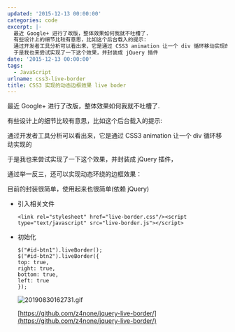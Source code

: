 ```yaml
---
updated: '2015-12-13 00:00:00'
categories: code
excerpt: |-
  最近 Google+ 进行了改版，整体效果如何我就不吐槽了.
  有些设计上的细节比较有意思，比如这个后台载入的提示:
  通过开发者工具分析可以看出来，它是通过 CSS3 animation 让一个 div 循环移动实现的
  于是我也来尝试实现了一下这个效果，并封装成 jQuery 插件
date: '2015-12-13 00:00:00'
tags:
  - JavaScript
urlname: css3-live-border
title: CSS3 实现的动态边框效果 live boder
---
```


最近 Google+ 进行了改版，整体效果如何我就不吐槽了.


有些设计上的细节比较有意思，比如这个后台载入的提示:


通过开发者工具分析可以看出来，它是通过 CSS3 animation 让一个 div 循环移动实现的


于是我也来尝试实现了一下这个效果，并封装成 jQuery 插件，


通过举一反三，还可以实现动态环绕的边框效果：


目前的封装很简单，使用起来也很简单(依赖 jQuery)

- 引入相关文件

	```text
	<link rel="stylesheet" href="live-border.css"/><script type="text/javascript" src="live-border.js"></script>
	```

- 初始化

	```text
	$("#id-btn1").liveBorder();
	$("#id-btn2").liveBorder({
	top: true,
	right: true,
	bottom: true,
	left: true
	});
	```


	![20190830162731.gif](https://s.z4none.me/blog/55108bac8de550c13141b5ada2d27f14.gif)


	[https://github.com/z4none/jquery-live-border/](https://github.com/z4none/jquery-live-border/)

